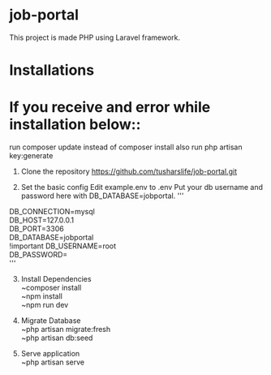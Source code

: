 # job-portal
This project is made PHP using Laravel framework.

# Installations

# If you receive and error while installation below::
run composer update instead of composer install also run php artisan key:generate

1. Clone the repository
https://github.com/tusharslife/job-portal.git


2. Set the basic config
Edit example.env to .env
Put your db username and password here with DB_DATABASE=jobportal.
'''

DB_CONNECTION=mysql <br />
DB_HOST=127.0.0.1 <br />
DB_PORT=3306 <br />
DB_DATABASE=jobportal <br /> !important
DB_USERNAME=root <br />
DB_PASSWORD= <br />
'''

3. Install Dependencies <br />
~composer install <br />
~npm install <br />
~npm run dev <br />

4. Migrate Database <br />
~php artisan migrate:fresh <br />
~php artisan db:seed <br />

5. Serve application <br />
~php artisan serve <br />
